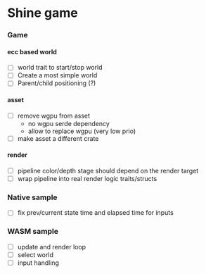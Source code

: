  
# Shine game

### Game

#### ecc based world

* [ ] world trait to start/stop world
* [ ] Create a most simple world
* [ ] Parent/child positioning (?)

#### asset

* [ ] remove wgpu from asset
  * no wgpu serde dependency
  * allow to replace wgpu (very low prio)
* [ ] make asset a different crate

#### render

* [ ] pipeline color/depth stage should depend on the render target
* [ ] wrap pipeline into real render logic traits/structs

### Native sample

* [ ] fix prev/current state time and elapsed time for inputs

### WASM sample

* [ ] update and render loop
* [ ] select world
* [ ] input handling
